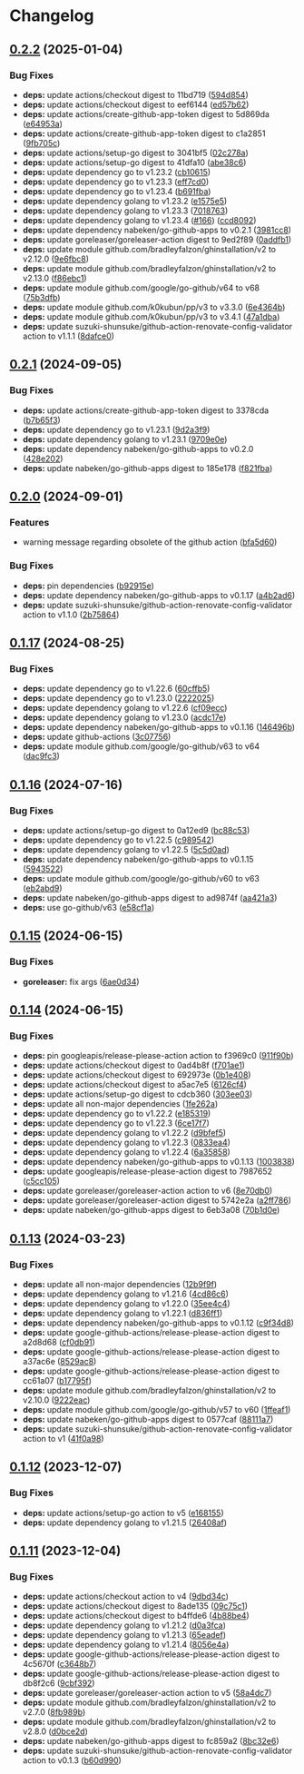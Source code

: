 # Changelog

## [0.2.2](https://github.com/nabeken/go-github-apps/compare/v0.2.1...v0.2.2) (2025-01-04)


### Bug Fixes

* **deps:** update actions/checkout digest to 11bd719 ([594d854](https://github.com/nabeken/go-github-apps/commit/594d85407f0f23050d705524eb763166458b143f))
* **deps:** update actions/checkout digest to eef6144 ([ed57b62](https://github.com/nabeken/go-github-apps/commit/ed57b62fe205d5ff6e1e3cb346e9dd9e64d89c1e))
* **deps:** update actions/create-github-app-token digest to 5d869da ([e64953a](https://github.com/nabeken/go-github-apps/commit/e64953a0ef74d87d53349cd8b19c205237e0f86e))
* **deps:** update actions/create-github-app-token digest to c1a2851 ([9fb705c](https://github.com/nabeken/go-github-apps/commit/9fb705c39171560fe3bb46fb4af877174c98175c))
* **deps:** update actions/setup-go digest to 3041bf5 ([02c278a](https://github.com/nabeken/go-github-apps/commit/02c278ad803660ca39fd9b6bbd2d0c299cef0cb4))
* **deps:** update actions/setup-go digest to 41dfa10 ([abe38c6](https://github.com/nabeken/go-github-apps/commit/abe38c6c66e52dbc94c96c6ff9699ce42d9ae60a))
* **deps:** update dependency go to v1.23.2 ([cb10615](https://github.com/nabeken/go-github-apps/commit/cb10615f31ce96cb9a65202e0c35bd1e4b8986cd))
* **deps:** update dependency go to v1.23.3 ([eff7cd0](https://github.com/nabeken/go-github-apps/commit/eff7cd0ebdf6ea3e2c18cc6843b6f32e253eb8a2))
* **deps:** update dependency go to v1.23.4 ([b691fba](https://github.com/nabeken/go-github-apps/commit/b691fba90d4b08fa5b86475177661db478219f0b))
* **deps:** update dependency golang to v1.23.2 ([e1575e5](https://github.com/nabeken/go-github-apps/commit/e1575e5d9ed093adc1bfc6244408246cd1b6a51c))
* **deps:** update dependency golang to v1.23.3 ([7018763](https://github.com/nabeken/go-github-apps/commit/7018763ed5c93591cbca0cd78194fed40f6b5b1d))
* **deps:** update dependency golang to v1.23.4 ([#166](https://github.com/nabeken/go-github-apps/issues/166)) ([ccd8092](https://github.com/nabeken/go-github-apps/commit/ccd8092543af88b1d2cd7727059f4ac8de4e2f3f))
* **deps:** update dependency nabeken/go-github-apps to v0.2.1 ([3981cc8](https://github.com/nabeken/go-github-apps/commit/3981cc84f04717ae32f3d00078189532ba180df0))
* **deps:** update goreleaser/goreleaser-action digest to 9ed2f89 ([0addfb1](https://github.com/nabeken/go-github-apps/commit/0addfb1117e399fa721c430ce34d8f7bb727fda6))
* **deps:** update module github.com/bradleyfalzon/ghinstallation/v2 to v2.12.0 ([9e6fbc8](https://github.com/nabeken/go-github-apps/commit/9e6fbc890115e2239446f6cbdf13b759fadf3930))
* **deps:** update module github.com/bradleyfalzon/ghinstallation/v2 to v2.13.0 ([f86ebc1](https://github.com/nabeken/go-github-apps/commit/f86ebc191522df47a2c9c1898fe9f2923f0a2d8e))
* **deps:** update module github.com/google/go-github/v64 to v68 ([75b3dfb](https://github.com/nabeken/go-github-apps/commit/75b3dfba2e840fd5e5e5433f8ca3650f61d15461))
* **deps:** update module github.com/k0kubun/pp/v3 to v3.3.0 ([6e4364b](https://github.com/nabeken/go-github-apps/commit/6e4364b898817957eef393dd89a7fdd8d36f1b4c))
* **deps:** update module github.com/k0kubun/pp/v3 to v3.4.1 ([47a1dba](https://github.com/nabeken/go-github-apps/commit/47a1dba0575f818551a3164adf7517a25a45e70e))
* **deps:** update suzuki-shunsuke/github-action-renovate-config-validator action to v1.1.1 ([8dafce0](https://github.com/nabeken/go-github-apps/commit/8dafce05bd34438c7f2cc533610cd876a4f5a57b))

## [0.2.1](https://github.com/nabeken/go-github-apps/compare/v0.2.0...v0.2.1) (2024-09-05)


### Bug Fixes

* **deps:** update actions/create-github-app-token digest to 3378cda ([b7b65f3](https://github.com/nabeken/go-github-apps/commit/b7b65f346f266a9a752dfe3ac9900241b366e6ac))
* **deps:** update dependency go to v1.23.1 ([9d2a3f9](https://github.com/nabeken/go-github-apps/commit/9d2a3f9ec862426d9356953a12b39245141a612b))
* **deps:** update dependency golang to v1.23.1 ([9709e0e](https://github.com/nabeken/go-github-apps/commit/9709e0e3ecc3e917023a7ad4f2a5e631014d5d3d))
* **deps:** update dependency nabeken/go-github-apps to v0.2.0 ([428e202](https://github.com/nabeken/go-github-apps/commit/428e2020d14228d632817633bcfde9bc6b1cf75a))
* **deps:** update nabeken/go-github-apps digest to 185e178 ([f821fba](https://github.com/nabeken/go-github-apps/commit/f821fba79a4f95317538182d2c908abfc1d8fa91))

## [0.2.0](https://github.com/nabeken/go-github-apps/compare/v0.1.17...v0.2.0) (2024-09-01)


### Features

* warning message regarding obsolete of the github action ([bfa5d60](https://github.com/nabeken/go-github-apps/commit/bfa5d60d6102dd3acd086681fb11253b8bf74be6))


### Bug Fixes

* **deps:** pin dependencies ([b92915e](https://github.com/nabeken/go-github-apps/commit/b92915eb7e1ffa1ceded00878ec0c21c122cf633))
* **deps:** update dependency nabeken/go-github-apps to v0.1.17 ([a4b2ad6](https://github.com/nabeken/go-github-apps/commit/a4b2ad68973c7946ea4e3371eceaea776388ee28))
* **deps:** update suzuki-shunsuke/github-action-renovate-config-validator action to v1.1.0 ([2b75864](https://github.com/nabeken/go-github-apps/commit/2b758648bc1141bf36f8eb90e40f74b366c802aa))

## [0.1.17](https://github.com/nabeken/go-github-apps/compare/v0.1.16...v0.1.17) (2024-08-25)


### Bug Fixes

* **deps:** update dependency go to v1.22.6 ([60cffb5](https://github.com/nabeken/go-github-apps/commit/60cffb58b2c50e4e6558d63aa6318aa0aa803a1d))
* **deps:** update dependency go to v1.23.0 ([2222025](https://github.com/nabeken/go-github-apps/commit/22220256407a357d4dd8f52c2e9f92cc9e8ec0a5))
* **deps:** update dependency golang to v1.22.6 ([cf09ecc](https://github.com/nabeken/go-github-apps/commit/cf09ecc956bf684d5ff10306b24b97cdf66e5c84))
* **deps:** update dependency golang to v1.23.0 ([acdc17e](https://github.com/nabeken/go-github-apps/commit/acdc17e6c97adc7ee7194b9b378970787ed0b8fc))
* **deps:** update dependency nabeken/go-github-apps to v0.1.16 ([146496b](https://github.com/nabeken/go-github-apps/commit/146496b9a19a71f2ec2405d5ea1dc2ff1b0a09d1))
* **deps:** update github-actions ([3c07756](https://github.com/nabeken/go-github-apps/commit/3c07756e6f8718c741495e7d31c41460b8d11d9e))
* **deps:** update module github.com/google/go-github/v63 to v64 ([dac9fc3](https://github.com/nabeken/go-github-apps/commit/dac9fc349a51391a31697778f3dc977f7b5f114e))

## [0.1.16](https://github.com/nabeken/go-github-apps/compare/v0.1.15...v0.1.16) (2024-07-16)


### Bug Fixes

* **deps:** update actions/setup-go digest to 0a12ed9 ([bc88c53](https://github.com/nabeken/go-github-apps/commit/bc88c53e28011caa8454e7ee548d16af8e8975d6))
* **deps:** update dependency go to v1.22.5 ([c989542](https://github.com/nabeken/go-github-apps/commit/c989542245d6cf2fd08ed688776651af8d64828c))
* **deps:** update dependency golang to v1.22.5 ([5c5d0ad](https://github.com/nabeken/go-github-apps/commit/5c5d0ad06056cd0f4d00516c30e99593b81c098d))
* **deps:** update dependency nabeken/go-github-apps to v0.1.15 ([5943522](https://github.com/nabeken/go-github-apps/commit/59435220461103bc6f200d32915a4db1e874f388))
* **deps:** update module github.com/google/go-github/v60 to v63 ([eb2abd9](https://github.com/nabeken/go-github-apps/commit/eb2abd9e3abcd0318d48732ff13d6551825e04b7))
* **deps:** update nabeken/go-github-apps digest to ad9874f ([aa421a3](https://github.com/nabeken/go-github-apps/commit/aa421a36f7d184831fecac236b30d2cf79081ee9))
* **deps:** use go-github/v63 ([e58cf1a](https://github.com/nabeken/go-github-apps/commit/e58cf1a47e79ce4b1de32630d6a55922f8f151d1))

## [0.1.15](https://github.com/nabeken/go-github-apps/compare/v0.1.14...v0.1.15) (2024-06-15)


### Bug Fixes

* **goreleaser:** fix args ([6ae0d34](https://github.com/nabeken/go-github-apps/commit/6ae0d3437ca6035f615598b269b11d0ff05f328b))

## [0.1.14](https://github.com/nabeken/go-github-apps/compare/v0.1.13...v0.1.14) (2024-06-15)


### Bug Fixes

* **deps:** pin googleapis/release-please-action action to f3969c0 ([911f90b](https://github.com/nabeken/go-github-apps/commit/911f90beb74aa2f587ec37f9573af2316bfdd953))
* **deps:** update actions/checkout digest to 0ad4b8f ([f701ae1](https://github.com/nabeken/go-github-apps/commit/f701ae1e434b7fdb335e71ae03715a29ea4966a4))
* **deps:** update actions/checkout digest to 692973e ([0b1e408](https://github.com/nabeken/go-github-apps/commit/0b1e4080a439502a756dd516d43b54109145d58c))
* **deps:** update actions/checkout digest to a5ac7e5 ([6126cf4](https://github.com/nabeken/go-github-apps/commit/6126cf471a4fa0cb2b1ce4225233f9e95606dc26))
* **deps:** update actions/setup-go digest to cdcb360 ([303ee03](https://github.com/nabeken/go-github-apps/commit/303ee037cf1ca2835a291f4486937767f5ee9dde))
* **deps:** update all non-major dependencies ([1fe262a](https://github.com/nabeken/go-github-apps/commit/1fe262aaded4b6aa7f95480fc90d507ce8446ac0))
* **deps:** update dependency go to v1.22.2 ([e185319](https://github.com/nabeken/go-github-apps/commit/e1853199a3f5a17fc4c425a63e463f29db25d92c))
* **deps:** update dependency go to v1.22.3 ([6ce17f7](https://github.com/nabeken/go-github-apps/commit/6ce17f7cf2033f182dc872e47cf2a1d61393501d))
* **deps:** update dependency golang to v1.22.2 ([d9bfef5](https://github.com/nabeken/go-github-apps/commit/d9bfef519ae570ae143cb8d04107c409564a73db))
* **deps:** update dependency golang to v1.22.3 ([0833ea4](https://github.com/nabeken/go-github-apps/commit/0833ea4938d1c579760287959ee6f2eda0cbb231))
* **deps:** update dependency golang to v1.22.4 ([6a35858](https://github.com/nabeken/go-github-apps/commit/6a35858be1863eeeb1a2f8956151234b38ca5e25))
* **deps:** update dependency nabeken/go-github-apps to v0.1.13 ([1003838](https://github.com/nabeken/go-github-apps/commit/100383811c7362e17ab90bb9d3d5b56d1aee07e6))
* **deps:** update googleapis/release-please-action digest to 7987652 ([c5cc105](https://github.com/nabeken/go-github-apps/commit/c5cc105aa47e8e49c5aad5175854583ce138d7b4))
* **deps:** update goreleaser/goreleaser-action action to v6 ([8e70db0](https://github.com/nabeken/go-github-apps/commit/8e70db02ba1cbd766f7e63a78d92892ecefc5fa7))
* **deps:** update goreleaser/goreleaser-action digest to 5742e2a ([a2ff786](https://github.com/nabeken/go-github-apps/commit/a2ff78633fcad0a99764de504ef62c2162bae935))
* **deps:** update nabeken/go-github-apps digest to 6eb3a08 ([70b1d0e](https://github.com/nabeken/go-github-apps/commit/70b1d0e49e1816893beaca2cd9d31451d7be9701))

## [0.1.13](https://github.com/nabeken/go-github-apps/compare/v0.1.12...v0.1.13) (2024-03-23)


### Bug Fixes

* **deps:** update all non-major dependencies ([12b9f9f](https://github.com/nabeken/go-github-apps/commit/12b9f9fa3138458a25b5995db56eb104030dca85))
* **deps:** update dependency golang to v1.21.6 ([4cd86c6](https://github.com/nabeken/go-github-apps/commit/4cd86c6ec61ce9dcc3579e8ca9d6a29713cda1a1))
* **deps:** update dependency golang to v1.22.0 ([35ee4c4](https://github.com/nabeken/go-github-apps/commit/35ee4c430351017f3a8e720a659ff4c7e89e554a))
* **deps:** update dependency golang to v1.22.1 ([d836ff1](https://github.com/nabeken/go-github-apps/commit/d836ff14958a85a81f3cce34d442dfd6a5377d6e))
* **deps:** update dependency nabeken/go-github-apps to v0.1.12 ([c9f34d8](https://github.com/nabeken/go-github-apps/commit/c9f34d845ebe2c96ab64ed90642d3de792e3c0fd))
* **deps:** update google-github-actions/release-please-action digest to a2d8d68 ([cf0db91](https://github.com/nabeken/go-github-apps/commit/cf0db91e8634919b9a1de6bea625071c042dd95d))
* **deps:** update google-github-actions/release-please-action digest to a37ac6e ([8529ac8](https://github.com/nabeken/go-github-apps/commit/8529ac8275ae94fec38fac56cf6042479bdd6147))
* **deps:** update google-github-actions/release-please-action digest to cc61a07 ([b17795f](https://github.com/nabeken/go-github-apps/commit/b17795f61bd893d4417665458b673247e91a1617))
* **deps:** update module github.com/bradleyfalzon/ghinstallation/v2 to v2.10.0 ([9222eac](https://github.com/nabeken/go-github-apps/commit/9222eac35724021ad5058a3d3af9e55fe8e7fea9))
* **deps:** update module github.com/google/go-github/v57 to v60 ([1ffeaf1](https://github.com/nabeken/go-github-apps/commit/1ffeaf1add7be3ed9886575f61dc2622abfd3ae4))
* **deps:** update nabeken/go-github-apps digest to 0577caf ([88111a7](https://github.com/nabeken/go-github-apps/commit/88111a70bd8fc5c51ebcc35bf05d3e69f31ceb6d))
* **deps:** update suzuki-shunsuke/github-action-renovate-config-validator action to v1 ([41f0a98](https://github.com/nabeken/go-github-apps/commit/41f0a9806132def4ec3b25c4b86af2ef16129130))

## [0.1.12](https://github.com/nabeken/go-github-apps/compare/v0.1.11...v0.1.12) (2023-12-07)


### Bug Fixes

* **deps:** update actions/setup-go action to v5 ([e168155](https://github.com/nabeken/go-github-apps/commit/e168155e0264153c26bc852adad2da0c79bb1ba2))
* **deps:** update dependency golang to v1.21.5 ([26408af](https://github.com/nabeken/go-github-apps/commit/26408af40383d52c763d40d97e1e6827e5720bb6))

## [0.1.11](https://github.com/nabeken/go-github-apps/compare/v0.1.10...v0.1.11) (2023-12-04)


### Bug Fixes

* **deps:** update actions/checkout action to v4 ([9dbd34c](https://github.com/nabeken/go-github-apps/commit/9dbd34c0cfa0d0a2665d845e82aea9a2726af48b))
* **deps:** update actions/checkout digest to 8ade135 ([09c75c1](https://github.com/nabeken/go-github-apps/commit/09c75c19e0fddfe125eb285168b1c36452011007))
* **deps:** update actions/checkout digest to b4ffde6 ([4b88be4](https://github.com/nabeken/go-github-apps/commit/4b88be4bab3989caa89ec61bedd1918788866eb9))
* **deps:** update dependency golang to v1.21.2 ([d0a3fca](https://github.com/nabeken/go-github-apps/commit/d0a3fcaf67ccfe64f03956c8514d54d12097bf8e))
* **deps:** update dependency golang to v1.21.3 ([65eadef](https://github.com/nabeken/go-github-apps/commit/65eadef0172cbe47c9b555ac5fdbe0c27bcd9ce5))
* **deps:** update dependency golang to v1.21.4 ([8056e4a](https://github.com/nabeken/go-github-apps/commit/8056e4a3836dd7afd7a5684ca2f8932d28fe2cbf))
* **deps:** update google-github-actions/release-please-action digest to 4c5670f ([c3648b7](https://github.com/nabeken/go-github-apps/commit/c3648b702c4bd60cccccf6f3fa54abd62b0d8667))
* **deps:** update google-github-actions/release-please-action digest to db8f2c6 ([9cbf392](https://github.com/nabeken/go-github-apps/commit/9cbf3923cbab1fc02f7bc47f350ac44a68e26a9e))
* **deps:** update goreleaser/goreleaser-action action to v5 ([58a4dc7](https://github.com/nabeken/go-github-apps/commit/58a4dc76fce0ce333e7842987d11816bb471b83e))
* **deps:** update module github.com/bradleyfalzon/ghinstallation/v2 to v2.7.0 ([8fb989b](https://github.com/nabeken/go-github-apps/commit/8fb989bc4052e5f314ffd9164b5894736ac382c3))
* **deps:** update module github.com/bradleyfalzon/ghinstallation/v2 to v2.8.0 ([d0bce2d](https://github.com/nabeken/go-github-apps/commit/d0bce2dc12e7f6892b27754298fc795010b7292e))
* **deps:** update nabeken/go-github-apps digest to fc859a2 ([8bc32e6](https://github.com/nabeken/go-github-apps/commit/8bc32e672a30dc31668c5ff015624ac696d947ba))
* **deps:** update suzuki-shunsuke/github-action-renovate-config-validator action to v0.1.3 ([b60d990](https://github.com/nabeken/go-github-apps/commit/b60d9907bce0badbf5f4314d3b00b188a1f7507b))
